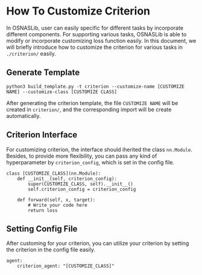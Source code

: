 # How To Customize Criterion
In OSNASLib, user can easily specific for different tasks by incorporate different components. For supporting various tasks, OSNASLib is able to modify or incorporate customizing loss function easily. In this document, we will briefly introduce how to customize the criterion for various tasks in `./criterion/` easily.

## Generate Template
```
python3 build_template.py -t criterion --customize-name [CUSTOMIZE NAME] --customize-class [CUSTOMIZE CLASS]
```

After generating the criterion template, the file `CUSTOMIZE NAME` will be created in `criterion/`, and the corresponding import will be create automatically.


## Criterion Interface
For customizing criterion, the interface should iherited the class `nn.Module`. Besides, to provide more flexibility, you can pass any kind of hyperparameter by `criterion_config`, which is set in the config file.

```python3
class [CUSTOMIZE_CLASS](nn.Module):
    def __init__(self, criterion_config):
        super(CUSTOMIZE_CLASS, self).__init__()
        self.criterion_config = criterion_config

    def forward(self, x, target):
        # Write your code here
        return loss
```

## Setting Config File
After customing for your criterion, you can utilize your criterion by setting the criterion in the config file easily.

```python3
agent:
    criterion_agent: "[CUSTOMIZE_CLASS]"
```

